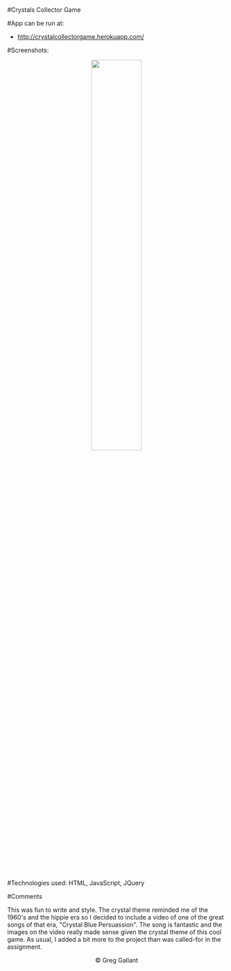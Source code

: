 #
#Crystals Collector Game

#App can be run at:
- http://crystalcollectorgame.herokuapp.com/

#Screenshots:
<p align="center">
<span>
<img src="https://github.com/gsgallant/screenshots/blob/master/crystalcollector/Screen%20Shot%202016-04-06%20at%208.52.09%20AM.png" width="48%" height="auto"/>

</span>
</p>

#Technologies used:
HTML, JavaScript, JQuery


#Comments

This was fun to write and style.  The crystal theme reminded me of the 1960's and the hippie era so I decided to include a video of one of the great songs of that era, "Crystal Blue Persuassion".  The song is fantastic and the images on the video really made sense given the crystal theme of this cool game.  As usual, I added a bit more to the project than was called-for in the assignment.

<p align="center">
&copy; Greg Gallant
</p>